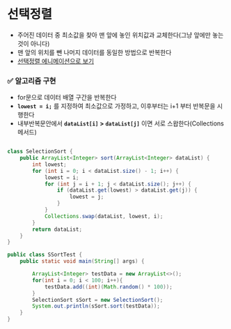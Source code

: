 # 선택정렬
- 주어진 데이터 중 최소값을 찾아 맨 앞에 놓인 위치값과 교체한다(그냥 앞에만 놓는것이 아니다)
- 맨 앞의 위치를 뺀 나머지 데이터를 동일한 방법으로 반복한다
- [선택정렬 에니메이션으로 보기](https://visualgo.net/en/sorting?slide=1)


### ✅ 알고리즘 구현
- for문으로 데이터 배열 구간을 반복한다
-  **`lowest = i;`** 를 지정하여 최소값으로 가정하고, 이후부터는 i+1 부터 반복문을 시행한다
-  내부반복문안에서 **`dataList[i]` > `dataList[j]`** 이면 서로 스왑한다(Collections 메서드) 
```java

class SelectionSort {
    public ArrayList<Integer> sort(ArrayList<Integer> dataList) {
        int lowest;
        for (int i = 0; i < dataList.size() - 1; i++) {
            lowest = i;
            for (int j = i + 1; j < dataList.size(); j++) {
                if (dataList.get(lowest) > dataList.get(j)) {
                    lowest = j;
                }
            }
            Collections.swap(dataList, lowest, i);
        }
        return dataList;
    }
}

public class SSortTest {
    public static void main(String[] args) {

        ArrayList<Integer> testData = new ArrayList<>();
        for(int i = 0; i < 100; i++){
            testData.add((int)(Math.random() * 100));
        }
        SelectionSort sSort = new SelectionSort();
        System.out.println(sSort.sort(testData));
    }
}

```
